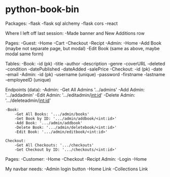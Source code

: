 # python-book-bin

Packages:
    -flask
    -flask sql alchemy
    -flask cors
    -react

Where I left off last session:
    -Made banner and New Additions row

Pages:
    -Guest:
        -Home
        -Cart
        -Checkout
        -Recipt
    -Admin:
        -Home
        -Add Book (maybe not separate page, but modal)
        -Edit Book (same as above, maybe modal same form)

Tables:
    -Book:
        -id (pk)
        -title
        -author
        -description
        -genre
        -coverURL
        -deleted
        -condition
        -datePublished
        -dateAdded
        -salePrice
    -Checkout:
        -id (pk)
        -date
        -email
    -Admin:
        -id (pk)
        -username (unique)
        -password
        -firstname
        -lastname
        -employeeID (unique)

Endpoints (data):
    -Admin:
        -Get All Admins '.../admins'
        -Add Admin: '.../addadmin'
        -Edit Admin: '.../editadmin/<int:id>'
        -Delete Admin: '.../deleteadmin/<int:id>'

    -Book:
        -Get All Books: '.../admin/books'
        -Get Book by ID: '.../admin/addbook/<int:id>'
        -Add Book: '.../admin/addbook'
        -Delete Book: '.../admin/deletebook/<int:id>'
        -Edit Book: '.../admin/editbook/<int:id>'
        
    Checkout:
        -Get All Checkouts: '.../checkouts'
        -Get Checkout by ID: '.../checkouts/<int:id>'

Pages:
    -Customer:
        -Home
        -Checkout
        -Recipt
    Admin:
        -Login
        -Home

My navbar needs:
    -Admin login button
    -Home Link
    -Collections Link